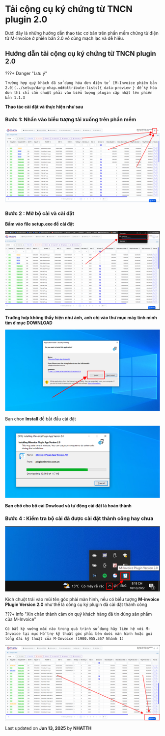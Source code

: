 # **Tải cộng cụ ký chứng từ TNCN plugin 2.0**

Dưới đây là những hướng dẫn thao tác cơ bản trên phần mềm chứng từ điện tử M-Invoice ở phiên bản 2.0 vô cùng mạch lạc và dễ hiểu.

## **Hướng dẫn tải cộng cụ ký chứng từ TNCN plugin 2.0**

???+ Danger "Lưu ý"

    Trường hợp quý khách đã sử dụng hóa đơn điện tử  [M-Invoice phiên bản 2.0](../setup/dang-nhap.md#attribute-lists){ data-preview } để ký hóa đơn thì chỉ cần chuột phải vào biểu tượng plugin cập nhật lên phiên bản 1.1.3

**Thao tác cài đặt và thực hiện như sau**

### **Bước 1: Nhấn vào biểu tượng tải xuống trên phần mềm**

![Hình 1](../assets/images/chung-tu/ct_plugin_1.png)

### **Bước 2 : Mở bộ cài và cài đặt**

**Bấm vào file setup.exe để cài đặt**

![Hình 2](../assets/images/chung-tu/ct_plugin_2.png)

**Truờng hơp không thấy hiện như ảnh, anh chị vào thư mục máy tính mình tìm ở mục DOWNLOAD**

![Hình 5](../assets/images/invoice2/2.0_plugin_5.png)

Bạn chon **Install** để bắt đầu cài đặt

![Hình 6](../assets/images/invoice2/2.0_plugin_6.png)

**Bạn chờ cho bộ cài Dowload và tự động cài đặt là hoàn thành**

### **Bước 4 : Kiểm tra bộ cài đã được cài đặt thành công hay chưa**

![Hình 7](../assets/images/invoice2/2.0_plugin_7.png)

Kích chuột trái vào mũi tên góc phải màn hình, nếu có biểu tượng **M-invoice Plugin Version 2.0** như thế là công cụ ký plugin đã cài đặt thành công

???+ info "Xin chân thành cảm ơn quý khách hàng đã tin dùng sản phẩm của M-Invoice"

    Có bất kỳ vướng mắc nào trong quá trình sử dụng hãy liên hệ với M-Invoice tại mục Hỗ trợ kỹ thuật góc phải bên dưới màn hình hoặc gọi tổng đài kỹ thuật của M-Invoice (1900.955.557 Nhánh 1)

![Hình 8](../assets/images/chung-tu/hotro.png)

<div class="last-updated">Last updated on <strong>Jun 13, 2025</strong> by <strong>NHATTH</strong></div>
